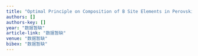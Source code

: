 ```yaml
---
title: "Optimal Principle on Composition of B Site Elements in Perovskite Electrodes with Sr at A Site for Solid Oxide Fuel Cell"
authors: []
authors-key: []
year: "数据暂缺"
article-link: "数据暂缺"
venue: "数据暂缺"
bibex: "数据暂缺"
---
```

